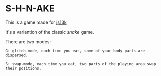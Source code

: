 # S-H-N-AKE

This is a game made for [js13k](http://js13kgames.com)

It's a variantion of the classic *snake* game.

There are two modes:

	G: glitch-mode, each time you eat, some of your body parts are dispersed.
	
	S: swap-mode, each time you eat, two parts of the playing area swap their positions.
